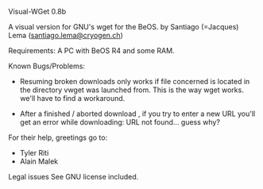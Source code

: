 Visual-WGet 0.8b

A visual version for GNU's wget for the BeOS.
by Santiago (=Jacques) Lema  (santiago.lema@cryogen.ch)

Requirements:
A PC with BeOS R4 and some RAM.

Known Bugs/Problems:
- Resuming broken downloads only works if file concerned is located in the directory vwget was launched from. This is the way wget works. we'll have to find a workaround.

- After a finished / aborted download , if you try to enter a new URL you'll get an error while downloading: URL not found... guess why?

For their help, greetings go to:
- Tyler Riti
- Alain Malek

Legal issues 
See GNU license included.